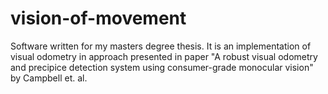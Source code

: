 vision-of-movement
==================

Software written for my masters degree thesis. It is an implementation of visual odometry in approach presented in paper "A robust visual odometry and precipice detection system using consumer-grade monocular vision" by Campbell et. al. 
